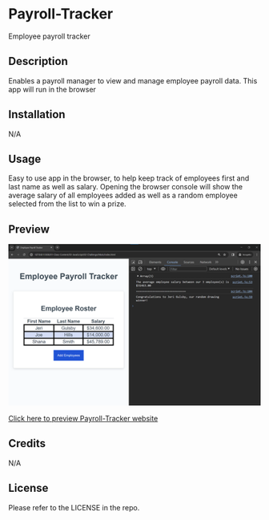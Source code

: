 # Payroll-Tracker
Employee payroll tracker

## Description
Enables a payroll manager to view and manage employee payroll data. This app will run in the browser

## Installation
N/A

## Usage
Easy to use app in the browser, to help keep track of employees first and last name as well as salary. Opening the browser console will show the average salary of all employees added as well as a random employee selected from the list to win a prize. 

## Preview
![preview of My Payroll Tracker](./assets/images/03-javascript-homework-console-demo.png)

[Click here to preview Payroll-Tracker website](https://rawnaqk.github.io/Payroll-Tracker/)

## Credits
N/A

## License
Please refer to the LICENSE in the repo.
